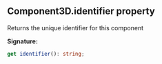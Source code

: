
## Component3D.identifier property

Returns the unique identifier for this component

**Signature:**

```typescript
get identifier(): string;
```
